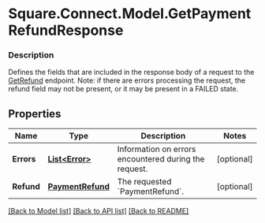 # Square.Connect.Model.GetPaymentRefundResponse

### Description

Defines the fields that are included in the response body of a request to the [GetRefund](#endpoint-refunds-getpaymentrefund) endpoint.  Note: if there are errors processing the request, the refund field may not be present, or it may be present in a FAILED state.

## Properties

Name | Type | Description | Notes
------------ | ------------- | ------------- | -------------
**Errors** | [**List&lt;Error&gt;**](Error.md) | Information on errors encountered during the request. | [optional] 
**Refund** | [**PaymentRefund**](PaymentRefund.md) | The requested &#x60;PaymentRefund&#x60;. | [optional] 



[[Back to Model list]](../README.md#documentation-for-models) [[Back to API list]](../README.md#documentation-for-api-endpoints) [[Back to README]](../README.md)

